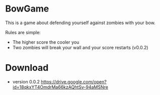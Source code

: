 # BowGame
This is a game about defending yourself against zombies with your bow.

Rules are simple:
- The higher score the cooler you
- Two zombies will break your wall and your score restarts (v0.0.2)

# Download

- version 0.0.2 
https://drive.google.com/open?id=18qkxYT4OmdrMa66kzAQhtSv-94aMSNre
